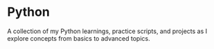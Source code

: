 # Python
A collection of my Python learnings, practice scripts, and projects as I explore concepts from basics to advanced topics. 
